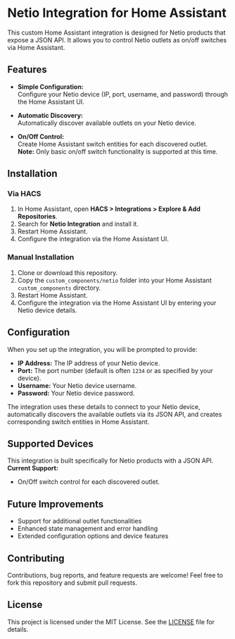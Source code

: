 # Netio Integration for Home Assistant

This custom Home Assistant integration is designed for Netio products that expose a JSON API. It allows you to control Netio outlets as on/off switches via Home Assistant.

## Features

- **Simple Configuration:**  
  Configure your Netio device (IP, port, username, and password) through the Home Assistant UI.
  
- **Automatic Discovery:**  
  Automatically discover available outlets on your Netio device.
  
- **On/Off Control:**  
  Create Home Assistant switch entities for each discovered outlet.  
  **Note:** Only basic on/off switch functionality is supported at this time.

## Installation

### Via HACS

1. In Home Assistant, open **HACS > Integrations > Explore & Add Repositories**.
2. Search for **Netio Integration** and install it.
3. Restart Home Assistant.
4. Configure the integration via the Home Assistant UI.

### Manual Installation

1. Clone or download this repository.
2. Copy the `custom_components/netio` folder into your Home Assistant `custom_components` directory.
3. Restart Home Assistant.
4. Configure the integration via the Home Assistant UI by entering your Netio device details.

## Configuration

When you set up the integration, you will be prompted to provide:

- **IP Address:** The IP address of your Netio device.
- **Port:** The port number (default is often `1234` or as specified by your device).
- **Username:** Your Netio device username.
- **Password:** Your Netio device password.

The integration uses these details to connect to your Netio device, automatically discovers the available outlets via its JSON API, and creates corresponding switch entities in Home Assistant.

## Supported Devices

This integration is built specifically for Netio products with a JSON API.  
**Current Support:**  
- On/Off switch control for each discovered outlet.

## Future Improvements

- Support for additional outlet functionalities
- Enhanced state management and error handling
- Extended configuration options and device features

## Contributing

Contributions, bug reports, and feature requests are welcome! Feel free to fork this repository and submit pull requests.

## License

This project is licensed under the MIT License. See the [LICENSE](LICENSE) file for details.

